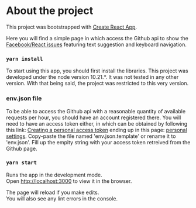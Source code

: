 # About the project

This project was bootstrapped with [Create React App](https://github.com/facebook/create-react-app).

Here you will find a simple page in which access the Github api to show the [Facebook/React issues](https://github.com/facebook/react/issues) featuring text suggestion and keyboard navigation.

### `yarn install`

To start using this app, you should first install the libraries. This project was developed under the node version 10.21.*. It was not tested in any other version. With that being said, the project was restricted to this very version.

### env.json file

To be able to access the Github api with a reasonable quantity of available requests per hour, you should have an account registered there. You will need to have an access token either, in which can be obtained by following this link: [Creating a personal access token](https://docs.github.com/en/free-pro-team@latest/github/authenticating-to-github/creating-a-personal-access-token) ending up in this page: [personal settings](https://github.com/settings/tokens).
Copy-paste the file named 'env.json.template' or rename it to 'env.json'. Fill up the empity string with your access token retreived from the Github page.


### `yarn start`

Runs the app in the development mode.\
Open [http://localhost:3000](http://localhost:3000) to view it in the browser.

The page will reload if you make edits.\
You will also see any lint errors in the console.

